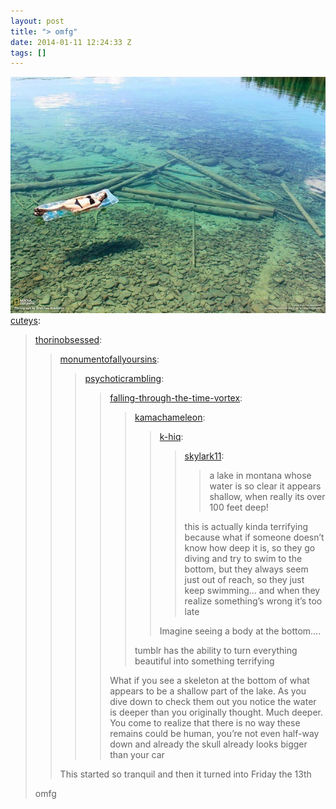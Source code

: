 ```yaml
---
layout: post
title: "> omfg"
date: 2014-01-11 12:24:33 Z
tags: []
---
```

![](/media/2014/01/72968386012.jpg)
[cuteys](http://thegreatgabbie.com/post/72289880044/thorinobsessed-monumentofallyoursins):

> [thorinobsessed](http://thorinobsessed.tumblr.com/post/72106200840/monumentofallyoursins-psychoticrambling):
> 
> > [monumentofallyoursins](http://monumentofallyoursins.tumblr.com/post/70991943640/psychoticrambling):
> > 
> > > [psychoticrambling](http://psychoticrambling.tumblr.com/post/67424108482/falling-through-the-time-vortex):
> > > 
> > > > [falling-through-the-time-vortex](http://falling-through-the-time-vortex.tumblr.com/post/35318032957/kamachameleon-eiyoko-awkmylife):
> > > > 
> > > > > [kamachameleon](http://kamachameleon.tumblr.com/post/35310776709/eiyoko-awkmylife-ask-drunken-lin-bei-fong):
> > > > > 
> > > > > > [k-hiq](http://k-hiq.tumblr.com/post/35093599151/skylark11-a-lake-in-montana-whose-water-is-so):
> > > > > > 
> > > > > > > [skylark11](http://skylark11.tumblr.com/post/35054553656/a-lake-in-montana-whose-water-is-so-clear-it):
> > > > > > > 
> > > > > > > > a lake in montana whose water is so clear it appears shallow, when really its over 100 feet deep!
> > > > > > > 
> > > > > > > this is actually kinda terrifying because what if someone doesn’t know how deep it is, so they go diving and try to swim to the bottom, but they always seem just out of reach, so they just keep swimming… and when they realize something’s wrong it’s too late
> > > > > > 
> > > > > > Imagine seeing a body at the bottom….
> > > > > 
> > > > > tumblr has the ability to turn everything beautiful into something terrifying 
> > > > 
> > > > What if you see a skeleton at the bottom of what appears to be a shallow part of the lake. As you dive down to check them out you notice the water is deeper than you originally thought. Much deeper. You come to realize that there is no way these remains could be human, you’re not even half-way down and already the skull already looks bigger than your car
> > 
> > This started so tranquil and then it turned into Friday the 13th
> 
> omfg
